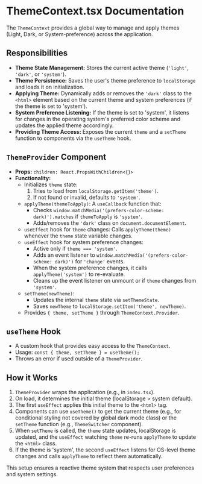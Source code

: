 
# ThemeContext.tsx Documentation

The `ThemeContext` provides a global way to manage and apply themes (Light, Dark, or System-preference) across the application.

## Responsibilities

*   **Theme State Management:** Stores the current active theme (`'light'`, `'dark'`, or `'system'`).
*   **Theme Persistence:** Saves the user's theme preference to `localStorage` and loads it on initialization.
*   **Applying Theme:** Dynamically adds or removes the `'dark'` class to the `<html>` element based on the current theme and system preferences (if the theme is set to 'system').
*   **System Preference Listening:** If the theme is set to 'system', it listens for changes in the operating system's preferred color scheme and updates the applied theme accordingly.
*   **Providing Theme Access:** Exposes the current `theme` and a `setTheme` function to components via the `useTheme` hook.

## `ThemeProvider` Component

*   **Props:** `children: React.PropsWithChildren<{}>`
*   **Functionality:**
    *   Initializes `theme` state:
        1.  Tries to load from `localStorage.getItem('theme')`.
        2.  If not found or invalid, defaults to `'system'`.
    *   `applyTheme(themeToApply)`: A `useCallback` function that:
        *   Checks `window.matchMedia('(prefers-color-scheme: dark)').matches` if `themeToApply` is `'system'`.
        *   Adds/removes the `'dark'` class on `document.documentElement`.
    *   `useEffect` hook for `theme` changes: Calls `applyTheme(theme)` whenever the `theme` state variable changes.
    *   `useEffect` hook for system preference changes:
        *   Active only if `theme === 'system'`.
        *   Adds an event listener to `window.matchMedia('(prefers-color-scheme: dark)')` for `'change'` events.
        *   When the system preference changes, it calls `applyTheme('system')` to re-evaluate.
        *   Cleans up the event listener on unmount or if `theme` changes from `'system'`.
    *   `setTheme(newTheme)`:
        *   Updates the internal `theme` state via `setThemeState`.
        *   Saves `newTheme` to `localStorage.setItem('theme', newTheme)`.
    *   Provides `{ theme, setTheme }` through `ThemeContext.Provider`.

## `useTheme` Hook

*   A custom hook that provides easy access to the `ThemeContext`.
*   Usage: `const { theme, setTheme } = useTheme();`
*   Throws an error if used outside of a `ThemeProvider`.

## How it Works

1.  `ThemeProvider` wraps the application (e.g., in `index.tsx`).
2.  On load, it determines the initial theme (localStorage > system default).
3.  The first `useEffect` applies this initial theme to the `<html>` tag.
4.  Components can use `useTheme()` to get the current theme (e.g., for conditional styling not covered by global dark mode class) or the `setTheme` function (e.g., `ThemeSwitcher` component).
5.  When `setTheme` is called, the `theme` state updates, localStorage is updated, and the `useEffect` watching `theme` re-runs `applyTheme` to update the `<html>` class.
6.  If the theme is 'system', the second `useEffect` listens for OS-level theme changes and calls `applyTheme` to reflect them automatically.

This setup ensures a reactive theme system that respects user preferences and system settings.
